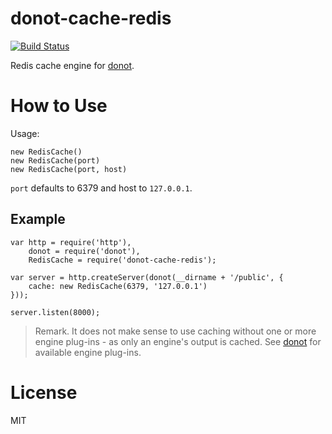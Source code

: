 donot-cache-redis
=================

[![Build Status](https://travis-ci.org/donotjs/donot-cache-redis.svg?branch=master)](https://travis-ci.org/donotjs/donot-cache-redis)

Redis cache engine for [donot](https://github.com/donotjs/donot).

# How to Use

Usage:

    new RedisCache()
    new RedisCache(port)
    new RedisCache(port, host)

`port` defaults to 6379 and host to `127.0.0.1`.

## Example

    var http = require('http'),
        donot = require('donot'),
        RedisCache = require('donot-cache-redis');

    var server = http.createServer(donot(__dirname + '/public', {
        cache: new RedisCache(6379, '127.0.0.1')
    }));

    server.listen(8000);

> Remark. It does not make sense to use caching without one or more engine plug-ins - as only an engine's output is cached. See [donot](https://github.com/donotjs/donot) for available engine plug-ins.

# License

MIT
